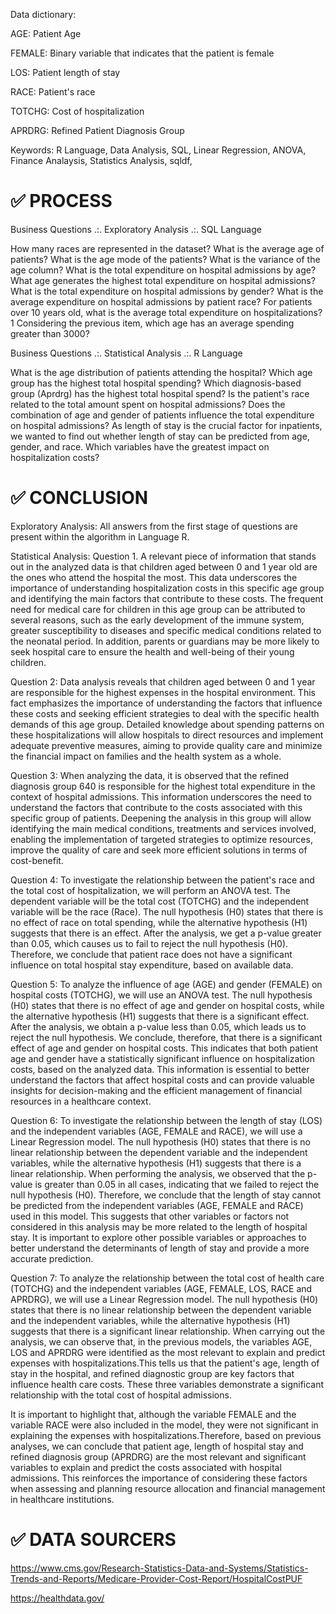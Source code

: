 
Data dictionary:

AGE: Patient Age

FEMALE: Binary variable that indicates that the patient is female

LOS: Patient length of stay

RACE: Patient's race

TOTCHG: Cost of hospitalization

APRDRG: Refined Patient Diagnosis Group

Keywords: R Language, Data Analysis, SQL, Linear Regression, ANOVA, Finance Analaysis, Statistics Analysis, sqldf,

# ✅ PROCESS

Business Questions .:. Exploratory Analysis .:. SQL Language

How many races are represented in the dataset?
What is the average age of patients?
What is the age mode of the patients?
What is the variance of the age column?
What is the total expenditure on hospital admissions by age?
What age generates the highest total expenditure on hospital admissions?
What is the total expenditure on hospital admissions by gender?
What is the average expenditure on hospital admissions by patient race?
For patients over 10 years old, what is the average total expenditure on hospitalizations?1
Considering the previous item, which age has an average spending greater than 3000?

Business Questions .:. Statistical Analysis .:. R Language

What is the age distribution of patients attending the hospital?
Which age group has the highest total hospital spending?
Which diagnosis-based group (Aprdrg) has the highest total hospital spend?
Is the patient's race related to the total amount spent on hospital admissions?
Does the combination of age and gender of patients influence the total expenditure on hospital admissions?
As length of stay is the crucial factor for inpatients, we wanted to find out whether length of stay can be predicted from age, gender, and race.
Which variables have the greatest impact on hospitalization costs?

# ✅ CONCLUSION

Exploratory Analysis: All answers from the first stage of questions are present within the algorithm in Language R.

Statistical Analysis: Question 1.
A relevant piece of information that stands out in the analyzed data is that children aged between 0 and 1 year old are the ones who attend the hospital the most. This data underscores the importance of understanding hospitalization costs in this specific age group and identifying the main factors that contribute to these costs. The frequent need for medical care for children in this age group can be attributed to several reasons, such as the early development of the immune system, greater susceptibility to diseases and specific medical conditions related to the neonatal period. In addition, parents or guardians may be more likely to seek hospital care to ensure the health and well-being of their young children.

Question 2: Data analysis reveals that children aged between 0 and 1 year are responsible for the highest expenses in the hospital environment. This fact emphasizes the importance of understanding the factors that influence these costs and seeking efficient strategies to deal with the specific health demands of this age group. Detailed knowledge about spending patterns on these hospitalizations will allow hospitals to direct resources and implement adequate preventive measures, aiming to provide quality care and minimize the financial impact on families and the health system as a whole.

Question 3: When analyzing the data, it is observed that the refined diagnosis group 640 is responsible for the highest total expenditure in the context of hospital admissions. This information underscores the need to understand the factors that contribute to the costs associated with this specific group of patients. Deepening the analysis in this group will allow identifying the main medical conditions, treatments and services involved, enabling the implementation of targeted strategies to optimize resources, improve the quality of care and seek more efficient solutions in terms of cost-benefit.

Question 4: To investigate the relationship between the patient's race and the total cost of hospitalization, we will perform an ANOVA test. The dependent variable will be the total cost (TOTCHG) and the independent variable will be the race (Race). The null hypothesis (H0) states that there is no effect of race on total spending, while the alternative hypothesis (H1) suggests that there is an effect. After the analysis, we get a p-value greater than 0.05, which causes us to fail to reject the null hypothesis (H0). Therefore, we conclude that patient race does not have a significant influence on total hospital stay expenditure, based on available data.

Question 5: To analyze the influence of age (AGE) and gender (FEMALE) on hospital costs (TOTCHG), we will use an ANOVA test. The null hypothesis (H0) states that there is no effect of age and gender on hospital costs, while the alternative hypothesis (H1) suggests that there is a significant effect. After the analysis, we obtain a p-value less than 0.05, which leads us to reject the null hypothesis. We conclude, therefore, that there is a significant effect of age and gender on hospital costs. This indicates that both patient age and gender have a statistically significant influence on hospitalization costs, based on the analyzed data. This information is essential to better understand the factors that affect hospital costs and can provide valuable insights for decision-making and the efficient management of financial resources in a healthcare context.

Question 6: To investigate the relationship between the length of stay (LOS) and the independent variables (AGE, FEMALE and RACE), we will use a Linear Regression model. The null hypothesis (H0) states that there is no linear relationship between the dependent variable and the independent variables, while the alternative hypothesis (H1) suggests that there is a linear relationship. When performing the analysis, we observed that the p-value is greater than 0.05 in all cases, indicating that we failed to reject the null hypothesis (H0). Therefore, we conclude that the length of stay cannot be predicted from the independent variables (AGE, FEMALE and RACE) used in this model. This suggests that other variables or factors not considered in this analysis may be more related to the length of hospital stay. It is important to explore other possible variables or approaches to better understand the determinants of length of stay and provide a more accurate prediction.

Question 7: To analyze the relationship between the total cost of health care (TOTCHG) and the independent variables (AGE, FEMALE, LOS, RACE and APRDRG), we will use a Linear Regression model. The null hypothesis (H0) states that there is no linear relationship between the dependent variable and the independent variables, while the alternative hypothesis (H1) suggests that there is a significant linear relationship. When carrying out the analysis, we can observe that, in the previous models, the variables AGE, LOS and APRDRG were identified as the most relevant to explain and predict expenses with hospitalizations.This tells us that the patient's age, length of stay in the hospital, and refined diagnostic group are key factors that influence health care costs. These three variables demonstrate a significant relationship with the total cost of hospital admissions.

It is important to highlight that, although the variable FEMALE and the variable RACE were also included in the model, they were not significant in explaining the expenses with hospitalizations.Therefore, based on previous analyses, we can conclude that patient age, length of hospital stay and refined diagnosis group (APRDRG) are the most relevant and significant variables to explain and predict the costs associated with hospital admissions. This reinforces the importance of considering these factors when assessing and planning resource allocation and financial management in healthcare institutions.

# ✅ DATA SOURCERS

https://www.cms.gov/Research-Statistics-Data-and-Systems/Statistics-Trends-and-Reports/Medicare-Provider-Cost-Report/HospitalCostPUF

https://healthdata.gov/

